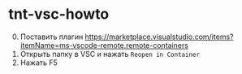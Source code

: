 # tnt-vsc-howto

0. Поставить плагин https://marketplace.visualstudio.com/items?itemName=ms-vscode-remote.remote-containers
1. Открыть папку в VSC и нажать `Reopen in Container`
2. Нажать F5